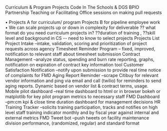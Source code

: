 Curriculum & Program Projects Code In The Schools & DGS BPIO Partnership
Teaching or Facilitating Office sessions on making pull requests

•	Projects A  for curriculum/ program   Projects B for pipeline employee work
•	We can scale projects up or down in complexity for deliverable
?? what format do you need curriculum projects in?
??duration of training ,
??skill level and background in CS  -- need to know to select projects
Projects List
Project Intake –intake, validation, scoring and prioritization of project requests across agency
Timesheet Reminder Program – fixed, improved, notification to relevant staff about timesheet submission
Contract Management –analyze status, spending and burn rate reporting, graphs, notification on expiration of contract key information tool
Customer Satisfaction Notification –notify upon submission to provide real time notice of complaints for FMD
Aging Report Reminder –scrape Citibuy for relevant vendor information and ping via email and call (twilio) for reminders to send aging reports.  Dynamic based on vendor list & contract terms, usage.
Mobile pilot dashboard –real time dashboard to html or in browser bokeh or matplotlib for key pilot program metrics to necessary staff
FMD Dashboard –pm:cm kpi & close time duration dashboard for management decisions
HR Training Tracker –solicits training participation, tracks and notifies on high level staff training indicator monthly and by fiscal year against internal and external metrics
FMD Tweet bot –push tweets on facility maintenance division performance, (randomized, regular) and standard format
